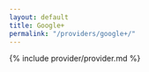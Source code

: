 ```yaml
---
layout: default
title: Google+
permalink: "/providers/google+/"
---
```


{% include provider/provider.md %}
